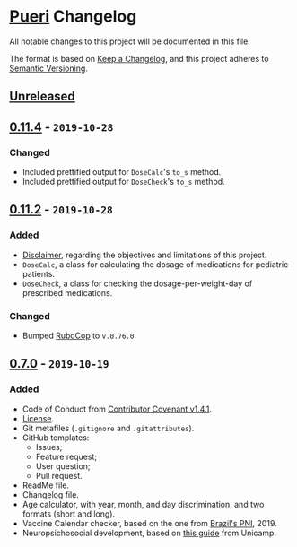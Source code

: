 # [Pueri](https://github.com/Nereare/pueri) Changelog

All notable changes to this project will be documented in this file.

The format is based on [Keep a Changelog](https://keepachangelog.com/en/1.0.0/),
and this project adheres to [Semantic Versioning](https://semver.org/spec/v2.0.0.html).

## [Unreleased]

## [0.11.4] - `2019-10-28`

### Changed
* Included prettified output for `DoseCalc`'s `to_s` method.
* Included prettified output for `DoseCheck`'s `to_s` method.

## [0.11.2] - `2019-10-28`

### Added
* [Disclaimer](ABOUT.md), regarding the objectives and limitations of this project.
* `DoseCalc`, a class for calculating the dosage of medications for pediatric patients.
* `DoseCheck`, a class for checking the dosage-per-weight-day of prescribed medications.

### Changed
* Bumped [RuboCop](https://github.com/rubocop-hq/rubocop) to `v.0.76.0`.

## [0.7.0] - `2019-10-19`

### Added
* Code of Conduct from [Contributor Covenant v1.4.1](https://www.contributor-covenant.org/).
* [License](LICENSE.md).
* Git metafiles (`.gitignore` and `.gitattributes`).
* GitHub templates:
  - Issues;
  - Feature request;
  - User question;
  - Pull request.
* ReadMe file.
* Changelog file.
* Age calculator, with year, month, and day discrimination, and two formats (short and long).
* Vaccine Calendar checker, based on the one from [Brazil's PNI][PNI], 2019.
* Neuropsichosocial development, based on [this guide][DNPM] from Unicamp.

[PNI]: http://www.saude.gov.br/saude-de-a-z/vacinacao/calendario-vacinacao
[DNPM]: https://www.fcm.unicamp.br/fcm/neuropediatria-conteudo-didatico/desenvolvimento-neuropsicomotor

[Unreleased]: https://github.com/Nereare/pueri/compare/v0.11.4...HEAD
[0.11.4]: https://github.com/Nereare/pueri/compare/v0.11.2...v0.11.4
[0.11.2]: https://github.com/Nereare/pueri/compare/v0.7.0...v0.11.2
[0.7.0]: https://github.com/Nereare/pueri/releases/tag/v0.7.0
